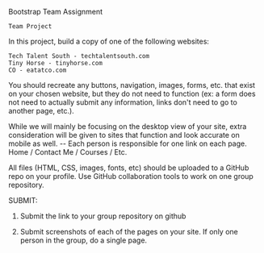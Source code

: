 
Bootstrap Team Assignment

    Team Project

In this project, build a copy of one of the following websites:

    Tech Talent South - techtalentsouth.com
    Tiny Horse - tinyhorse.com
    CO - eatatco.com  

You should recreate any buttons, navigation, images, forms, etc. that exist on your chosen website, but they do not need to function (ex: a form does not need to actually submit any information, links don't need to go to another page, etc.). 

While we will mainly be focusing on the desktop view of your site, extra consideration will be given to sites that function and look accurate on mobile as well. -- Each person is responsible for one link on each page. Home / Contact Me / Courses / Etc. 

All files (HTML, CSS, images, fonts, etc) should be uploaded to a GitHub repo on your profile. Use GitHub collaboration tools to work on one group repository. 

SUBMIT: 

1. Submit the link to your group repository on github

2. Submit screenshots of each of the pages on your site. 
    If only one person in the group, do a single page. 